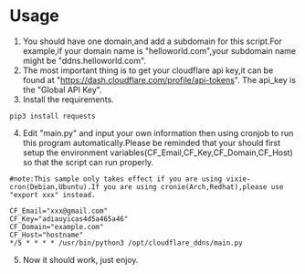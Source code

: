 # Usage

1. You should have one domain,and add a subdomain for this script.For example,if your domain name is "helloworld.com",your subdomain name might be "ddns.helloworld.com". 
2. The most important thing is to get your cloudflare api key,it can be found at "https://dash.cloudflare.com/profile/api-tokens". The api_key is the "Global API Key".
3. Install the requirements.
```
pip3 install requests
```

4. Edit "main.py" and input your own information then using cronjob to run this program automatically.Please be reminded that your should first setup the environment variables(CF_Email,CF_Key,CF_Domain,CF_Host) so that the script can run properly.
```
#note:This sample only takes effect if you are using vixie-cron(Debian,Ubuntu).If you are using cronie(Arch,Redhat),please use "export xxx" instead.

CF_Email="xxx@gmail.com"
CF_Key="adiauyicas4d5a465a46"
CF_Domain="example.com"
CF_Host="hostname"
*/5 * * * * /usr/bin/python3 /opt/cloudflare_ddns/main.py
```

5. Now it should work, just enjoy.
